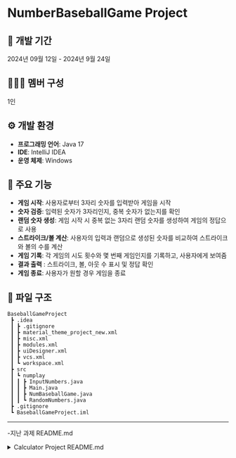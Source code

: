 # NumberBaseballGame Project

## 📅 개발 기간
2024년 09월 12일 - 2024년 9월 24일

## 🧑‍🤝‍🧑 멤버 구성
1인

## ⚙️ 개발 환경
- **프로그래밍 언어**: Java 17
- **IDE**: IntelliJ IDEA
- **운영 체제**: Windows

## 📌 주요 기능
- **게임 시작**: 사용자로부터 3자리 숫자를 입력받아 게임을 시작
- **숫자 검증**: 입력된 숫자가 3자리인지, 중복 숫자가 없는지를 확인
- **랜덤 숫자 생성**: 게임 시작 시 중복 없는 3자리 랜덤 숫자를 생성하여 게임의 정답으로 사용
- **스트라이크/볼 계산**: 사용자의 입력과 랜덤으로 생성된 숫자를 비교하여 스트라이크와 볼의 수를 계산
- **게임 기록**: 각 게임의 시도 횟수와 몇 번째 게임인지를 기록하고, 사용자에게 보여줌
- **결과 출력** : 스트라이크, 볼, 아웃 수 표시 및 정답 확인
- **게임 종료**: 사용자가 원할 경우 게임을 종료

## 📁 파일 구조
```
BaseballGameProject
 ┣ .idea
 ┃ ┣ .gitignore
 ┃ ┣ material_theme_project_new.xml
 ┃ ┣ misc.xml
 ┃ ┣ modules.xml
 ┃ ┣ uiDesigner.xml
 ┃ ┣ vcs.xml
 ┃ ┗ workspace.xml
 ┣ src
 ┃ ┗ numplay
 ┃ ┃ ┣ InputNumbers.java
 ┃ ┃ ┣ Main.java
 ┃ ┃ ┣ NumBaseballGame.java
 ┃ ┃ ┗ RandomNumbers.java
 ┣ .gitignore
 ┗ BaseballGameProject.iml
```

------
-지난 과제 README.md

<details>
<summary>Calculator Project README.md </summary>
<div markdown="1">


# Calculator Project

## 📅 개발 기간
2024년 8월 4일 - 2024년 9월 11일

## 🧑‍🤝‍🧑 멤버 구성
1인

## ⚙️ 개발 환경
- **프로그래밍 언어**: Java 17
- **IDE**: IntelliJ IDEA
- **운영 체제**: Windows

## 📌 주요 기능
- **기본 사칙 연산**: 덧셈, 뺄셈, 곱셈, 나눗셈
- **입력 검증**: 잘못된 입력에 대한 예외 처리
- **캡슐화**: 데이터 접근 제한을 위한 Getter와 Setter 메서드 사용
- **사용자 친화적인 메시지 출력**: 에러 메시지와 결과 출력

## 📁 파일 구조
```
CalculatorProject
 ┣ .idea
 ┃ ┣ .gitignore
 ┃ ┣ material_theme_project_new.xml
 ┃ ┣ misc.xml
 ┃ ┣ modules.xml
 ┃ ┣ uiDesigner.xml
 ┃ ┗ vcs.xml
 ┣ src
 ┃ ┗ calculator
 ┃ ┃ ┣ Lv1
 ┃ ┃ ┃ ┗ App.java
 ┃ ┃ ┗ Lv2
 ┃ ┃ ┃ ┣ App.java
 ┃ ┃ ┃ ┣ BadInputException.java
 ┃ ┃ ┃ ┣ Calculator.java
 ┃ ┃ ┃ ┗ Parser.java
 ┣ .gitignore
 ┗ CalculatorProject.iml
```

</div>
</details
